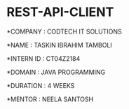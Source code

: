 # REST-API-CLIENT

*COMPANY : CODTECH IT SOLUTIONS

*NAME : TASKIN IBRAHIM TAMBOLI

*INTERN ID : CT04Z2184

*DOMAIN : JAVA PROGRAMMING

*DURATION : 4 WEEKS

*MENTOR : NEELA SANTOSH
